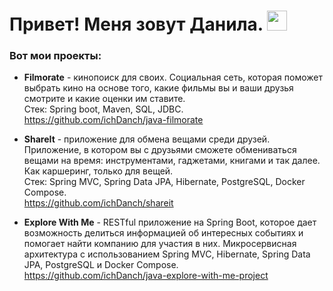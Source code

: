 <h1>Привет! Меня зовут Данила.</a> 
<img src="https://github.com/blackcater/blackcater/raw/main/images/Hi.gif" height="32"/></h1>
<h3>Вот мои проекты:</h3>

-  **Filmorate** - кинопоиск для своих. Социальная сеть, которая поможет выбрать кино на основе того, какие фильмы вы и ваши друзья смотрите и какие оценки им ставите.  
Стек: Spring boot, Maven, SQL, JDBC.  
https://github.com/ichDanch/java-filmorate

- **ShareIt** - приложение для обмена вещами среди друзей. Приложение, в котором вы с друзьями сможете обмениваться вещами на время: инструментами, гаджетами, книгами и так далее. Как каршеринг, только для вещей.  
Стек: Spring MVC, Spring Data JPA, Hibernate, PostgreSQL, Docker Compose.  
https://github.com/ichDanch/shareit

- **Explore With Me** - RESTful приложение на Spring Boot, которое дает возможность делиться информацией об интересных событиях и помогает найти компанию для участия в них. Микросервисная архитектура с использованием Spring MVC, Hibernate, Spring Data JPA, PostgreSQL и Docker Compose.  
https://github.com/ichDanch/java-explore-with-me-project

<!--
**ichDanch/ichDanch** is a ✨ _special_ ✨ repository because its `README.md` (this file) appears on your GitHub profile.
Here are some ideas to get you started:

- 🔭 I’m currently working on ...
- 🌱 I’m currently learning ...
- 👯 I’m looking to collaborate on ...
- 🤔 I’m looking for help with ...
- 💬 Ask me about ...
- 📫 How to reach me: ...
- 😄 Pronouns: ...
- ⚡ Fun fact: ...
-->
